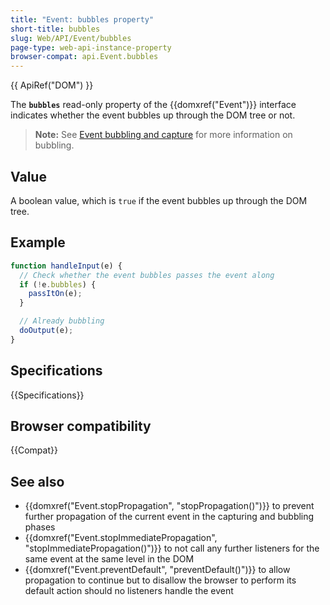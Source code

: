```yaml
---
title: "Event: bubbles property"
short-title: bubbles
slug: Web/API/Event/bubbles
page-type: web-api-instance-property
browser-compat: api.Event.bubbles
---
```


{{ ApiRef("DOM") }}

The **`bubbles`** read-only property of the {{domxref("Event")}} interface indicates whether the event bubbles up through the DOM tree or not.

> **Note:** See [Event bubbling and capture](/en-US/docs/Learn/JavaScript/Building_blocks/Events#event_bubbling) for more information on bubbling.

## Value

A boolean value, which is `true` if the event bubbles up through the DOM tree.

## Example

```js
function handleInput(e) {
  // Check whether the event bubbles passes the event along
  if (!e.bubbles) {
    passItOn(e);
  }

  // Already bubbling
  doOutput(e);
}
```

## Specifications

{{Specifications}}

## Browser compatibility

{{Compat}}

## See also

- {{domxref("Event.stopPropagation", "stopPropagation()")}} to prevent further propagation of the current event in the capturing and bubbling phases
- {{domxref("Event.stopImmediatePropagation", "stopImmediatePropagation()")}} to not call any further listeners for the same event at the same level in the DOM
- {{domxref("Event.preventDefault", "preventDefault()")}} to allow propagation to continue but to disallow the browser to perform its default action should no listeners handle the event
